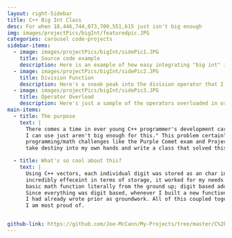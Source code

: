 ```yaml
---
layout: right-Sidebar
title: C++ Big Int Class
desc: For when 18,446,744,073,709,551,615 just isn't big enough
img: images/projectPics/bigInt/featuredpic.JPG
categories: carousel code-projects
sidebar-items:
  - image: images/projectPics/bigInt/sidePic1.JPG
    title: Source code example
    description: Here is an example of how easy integrating "big int" into your project can be! Its just like any other numeral data-type
  - image: images/projectPics/bigInt/sidePic2.JPG
    title: Division Function
    description: Here's a sneak peak into the division operator that I wrote for the class.
  - image: images/projectPics/bigInt/sidePic3.JPG
    title: Operator Overload
    description: Here's just a sample of the operators overloaded in order to make the user experience as streamlined as possible.
main-items:
  - title: The purpose
    text: |
      There comes a time in ever young C++ programmer's development career in which they realize, "the numbers
      I can use just aren't big enough for this." This problem certainly happened for me quite a big during
      programming/math challenges like the Purple Comet exam and Project Euler problems; and honestly I was sick of it. I decided to
      take destiny into my own hands and write a class that solved this issue.

  - title: What's so cool about this?
    text: |
      Using C++ vectors, each individual digit was stored as an char in an "int" vector. While not
      incredibly effeceint in terms of storage, it worked for my needs. From here I implimented every
      basic math function literally from the ground up; digit based addition, semi-repeated addition for multiplication, etc.
      Since everything was digit based, whenever I built a new function, I could only use the functions
      I had already wrote prior as groundwork. All of this coupled together makes this one of the projects
      I am most proud of.


github-link: https://github.com/Joe-McCann/My-Projects/tree/master/C%2B%2B/C%20%2B%2B%20Big%20Integer%20Class
---
```

